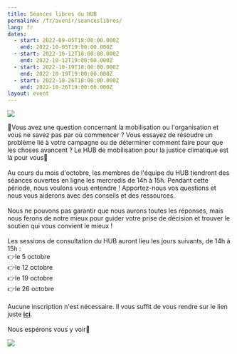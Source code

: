 ```yaml
---
title: Séances libres du HUB
permalink: /fr/avenir/seanceslibres/
lang: fr
dates:
  - start: 2022-09-05T18:00:00.000Z
    end: 2022-10-05T19:00:00.000Z
  - start: 2022-10-12T18:00:00.000Z
    end: 2022-10-12T19:00:00.000Z
  - start: 2022-10-19T18:00:00.000Z
    end: 2022-10-19T19:00:00.000Z
  - start: 2022-10-26T18:00:00.000Z
    end: 2022-10-26T19:00:00.000Z
layout: event
---
```

![](/media/se_anceslibres_couverturefacebook_600_200_px_.png)

🧐Vous avez une question concernant la mobilisation ou l'organisation et vous ne savez pas par où commencer ? Vous essayez de résoudre un problème lié à votre campagne ou de déterminer comment faire pour que les choses avancent ? Le HUB de mobilisation pour la justice climatique est là pour vous🥳\
\
Au cours du mois d'octobre, les membres de l'équipe du HUB tiendront des séances ouvertes en ligne les mercredis de 14h à 15h. Pendant cette période, nous voulons vous entendre ! Apportez-nous vos questions et nous vous aiderons avec des conseils et des ressources. \
\
Nous ne pouvons pas garantir que nous aurons toutes les réponses, mais nous ferons de notre mieux pour guider votre prise de décision et trouver le soutien qui vous convient le mieux !\
\
Les sessions de consultation du HUB auront lieu les jours suivants, de 14h à 15h : \
👉le 5 octobre\
👉le 12 octobre\
👉le 19 octobre\
👉le 26 octobre\
\
Aucune inscription n'est nécessaire. Il vous suffit de vous rendre sur le lien juste **[ici](https://us02web.zoom.us/s/85365560630#success)**.\
\
Nous espérons vous y voir🌿

![](/media/hub_scf.png)